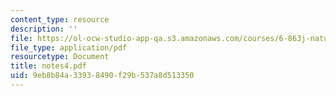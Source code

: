 ```yaml
---
content_type: resource
description: ''
file: https://ol-ocw-studio-app-qa.s3.amazonaws.com/courses/6-863j-natural-language-and-the-computer-representation-of-knowledge-spring-2003/9eb8b84a33938490f29b537a8d513350_notes4.pdf
file_type: application/pdf
resourcetype: Document
title: notes4.pdf
uid: 9eb8b84a-3393-8490-f29b-537a8d513350
---
```

